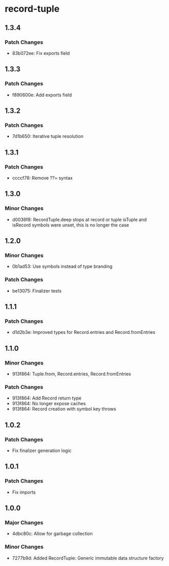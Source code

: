 # record-tuple

## 1.3.4

### Patch Changes

- 83b072ee: Fix exports field

## 1.3.3

### Patch Changes

- f890600e: Add exports field

## 1.3.2

### Patch Changes

- 7d1b650: Iterative tuple resolution

## 1.3.1

### Patch Changes

- ccccf78: Remove ??= syntax

## 1.3.0

### Minor Changes

- d0036f8: RecordTuple.deep stops at record or tuple
  isTuple and isRecord symbols were unset, this is no longer the case

## 1.2.0

### Minor Changes

- 0b1ad53: Use symbols instead of type branding

### Patch Changes

- be13075: Finalizer tests

## 1.1.1

### Patch Changes

- d1d2b3e: Improved types for Record.entries and Record.fromEntries

## 1.1.0

### Minor Changes

- 913f864: Tuple.from, Record.entries, Record.fromEntries

### Patch Changes

- 913f864: Add Record return type
- 913f864: No longer expose caches
- 913f864: Record creation with symbol key throws

## 1.0.2

### Patch Changes

- Fix finalizer generation logic

## 1.0.1

### Patch Changes

- Fix imports

## 1.0.0

### Major Changes

- 4dbc80c: Allow for garbage collection

### Minor Changes

- 7277b9d: Added RecordTuple: Generic immutable data structure factory
